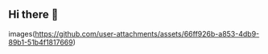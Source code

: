 ## Hi there 👋


images(https://github.com/user-attachments/assets/66ff926b-a853-4db9-89b1-51b4f1817669)
<!--
* is a ✨ _special_ ✨ repository because its `README.md` (this file) appears on your GitHub profile.

Here are some ideas to get you started:

- 🔭 I’m currently working on ...
- 🌱 I’m currently learning ...
- 👯 I’m looking to collaborate on ...
- 🤔 I’m looking for help with ...
- 💬 Ask me about ...![images](https://github.com/user-attachments/assets/bbcc3a16-0d13-415f-92fe-741077040691)

- 📫 How to reach me: ...
- 😄 Pronouns: ...
- ⚡ Fun fact: ...
-->

